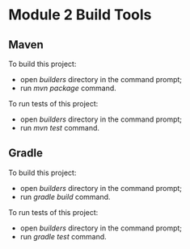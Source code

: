 # Module 2 Build Tools

## Maven

To build this project:

- open *builders* directory in the command prompt;
- run *mvn package* command.

To run tests of this project:

- open *builders* directory in the command prompt;
- run *mvn test* command.

## Gradle

To build this project:

- open *builders* directory in the command prompt;
- run *gradle build* command.

To run tests of this project:

- open *builders* directory in the command prompt;
- run *gradle test* command.
